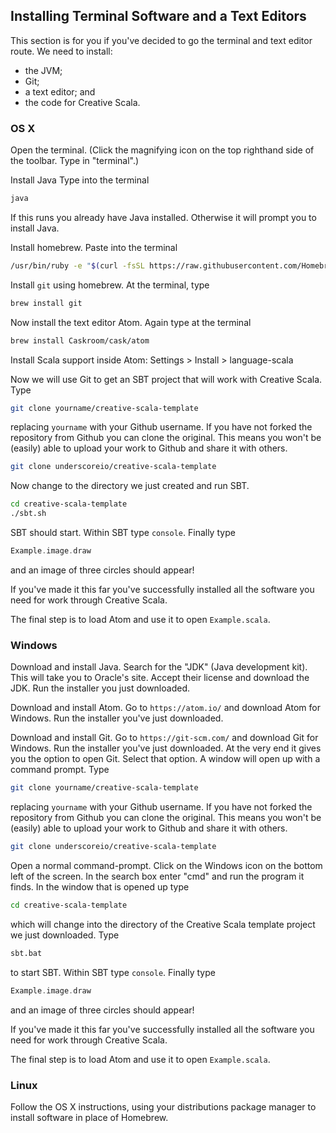 ## Installing Terminal Software and a Text Editors

This section is for you if you've decided to go the terminal and text editor route. 
We need to install:

- the JVM;
- Git;
- a text editor; and
- the code for Creative Scala.


### OS X

Open the terminal. (Click the magnifying icon on the top righthand side of the toolbar. Type in "terminal".)

Install Java
Type into the terminal

```bash
java
```

If this runs you already have Java installed.
Otherwise it will prompt you to install Java.

Install homebrew.
Paste into the terminal 

```bash
/usr/bin/ruby -e "$(curl -fsSL https://raw.githubusercontent.com/Homebrew/install/master/install)"
```

Install `git` using homebrew. 
At the terminal, type

```bash
brew install git
```

Now install the text editor Atom.
Again type at the terminal

```bash
brew install Caskroom/cask/atom
```

Install Scala support inside Atom: Settings > Install > language-scala

Now we will use Git to get an SBT project that will work with Creative Scala.
Type

```bash
git clone yourname/creative-scala-template
```

replacing `yourname` with your Github username. 
If you have not forked the repository from Github you can clone the original.
This means you won't be (easily) able to upload your work to Github and share it with others.

```bash
git clone underscoreio/creative-scala-template
```

Now change to the directory we just created and run SBT.

```bash
cd creative-scala-template
./sbt.sh
```

SBT should start.
Within SBT type `console`.
Finally type

```scala
Example.image.draw
```

and an image of three circles should appear!

If you've made it this far you've successfully installed all the software you need for work through Creative Scala.

The final step is to load Atom and use it to open `Example.scala`.


### Windows

Download and install Java.
Search for the "JDK" (Java development kit).
This will take you to Oracle's site.
Accept their license and download the JDK.
Run the installer you just downloaded.

Download and install Atom.
Go to `https://atom.io/` and download Atom for Windows.
Run the installer you've just downloaded.

Download and install Git.
Go to `https://git-scm.com/` and download Git for Windows.
Run the installer you've just downloaded.
At the very end it gives you the option to open Git.
Select that option.
A window will open up with a command prompt.
Type

```bash
git clone yourname/creative-scala-template
```

replacing `yourname` with your Github username. 
If you have not forked the repository from Github you can clone the original.
This means you won't be (easily) able to upload your work to Github and share it with others.

```bash
git clone underscoreio/creative-scala-template
```

Open a normal command-prompt.
Click on the Windows icon on the bottom left of the screen.
In the search box enter "cmd" and run the program it finds.
In the window that is opened up type

```bash
cd creative-scala-template
```

which will change into the directory of the Creative Scala template project we just downloaded.
Type

```bash
sbt.bat
```

to start SBT.
Within SBT type `console`.
Finally type

```scala
Example.image.draw
```

and an image of three circles should appear!

If you've made it this far you've successfully installed all the software you need for work through Creative Scala.

The final step is to load Atom and use it to open `Example.scala`.


### Linux

Follow the OS X instructions, using your distributions package manager to install software in place of Homebrew.
